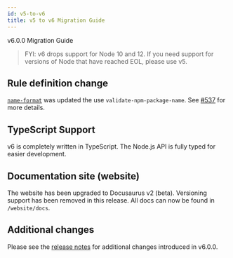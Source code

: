 ```yaml
---
id: v5-to-v6
title: v5 to v6 Migration Guide
---
```


v6.0.0 Migration Guide

> FYI: v6 drops support for Node 10 and 12. If you need support for versions of Node that have reached EOL, please use v5.

## Rule definition change

[`name-format`](https://npmpackagejsonlint.org/docs/en/rules/format/name-format) was updated the use `validate-npm-package-name`. See [#537](https://github.com/tclindner/npm-package-json-lint/pull/537) for more details.

## TypeScript Support

v6 is completely written in TypeScript. The Node.js API is fully typed for easier development.

## Documentation site (website)

The website has been upgraded to Docusaurus v2 (beta). Versioning support has been removed in this release. All docs can now be found in `/website/docs`.

## Additional changes

Please see the [release notes](https://github.com/tclindner/npm-package-json-lint/releases/tag/v6.0.0) for additional changes introduced in v6.0.0.
